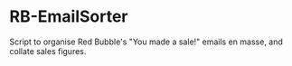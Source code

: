 # RB-EmailSorter
Script to organise Red Bubble's "You made a sale!" emails en masse, and collate sales figures.

